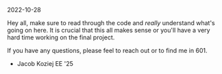 2022-10-28

Hey all, make sure to read through the code and *really* understand
what's going on here.  It is crucial that this all makes sense or you'll
have a very hard time working on the final project.

If you have any questions, please feel to reach out or to find me in
601.

- Jacob Koziej EE '25

